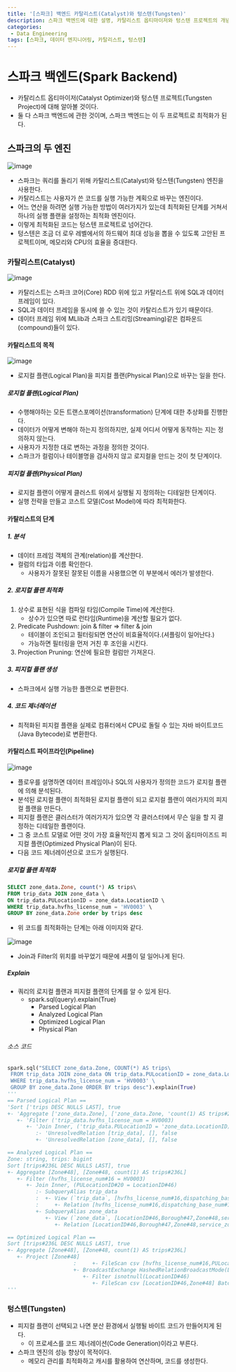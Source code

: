 ```yaml
---
title: '[스파크] 백엔드 카탈리스트(Catalyst)와 텅스텐(Tungsten)'
description: 스파크 백엔드에 대한 설명, 카탈리스트 옵티마이저와 텅스텐 프로젝트의 개념, 카탈리스트의 목적 및 단계, 파이프라인
categories:
 - Data Engineering
tags: [스파크, 데이터 엔지니어링, 카탈리스트, 텅스텐]
---
```


# 스파크 백엔드(Spark Backend)
- 카탈리스트 옵티마이저(Catalyst Optimizer)와 텅스텐 프로젝트(Tungsten Project)에 대해 알아볼 것이다.
- 둘 다 스파크 백엔드에 관한 것이며, 스파크 백엔드는 이 두 프로젝트로 최적화가 된다.

## 스파크의 두 엔진

![image](https://user-images.githubusercontent.com/79494088/145972090-e8705ba4-d0ff-4d75-a6b6-621606cf7bb2.png)

- 스파크는 쿼리를 돌리기 위해 카탈리스트(Catalyst)와 텅스텐(Tungsten) 엔진을 사용한다.
- 카탈리스트는 사용자가 쓴 코드를 실행 가능한 계획으로 바꾸는 엔진이다.
- 어느 연산을 하려면 실행 가능한 방법이 여러가지가 있는데 최적화된 단계를 거쳐서 하나의 실행 플랜을 설정하는 최적화 엔진이다.
- 이렇게 최적화된 코드는 텅스텐 프로젝트로 넘어간다.
- 텅스텐은 조금 더 로우 레벨에서의 하드웨어 최대 성능을 뽑을 수 있도록 고안된 프로젝트이며, 메모리와 CPU의 효율을 증대한다.

### 카탈리스트(Catalyst)

![image](https://user-images.githubusercontent.com/79494088/145972756-7479fdb2-b349-4970-8f73-791191d21c8b.png)

- 카탈리스트는 스파크 코어(Core) RDD 위에 있고 카탈리스트 위에 SQL과 데이터 프레임이 있다.
- SQL과 데이터 프레임을 동시에 쓸 수 있는 것이 카탈리스트가 있기 때문이다.
- 데이터 프레임 위에 MLlib과 스파크 스트리밍(Streaming)같은 컴파운드(compound)들이 있다.

#### 카탈리스트의 목적

![image](https://user-images.githubusercontent.com/79494088/145973169-f83c33f4-979a-4341-99eb-48dea32b21ec.png)

- 로지컬 플랜(Logical Plan)을 피지컬 플랜(Physical Plan)으로 바꾸는 일을 한다.

##### 로지컬 플랜(Logical Plan)
- 수행해야하는 모든 트랜스포메이션(transformation) 단계에 대한 추상화를 진행한다.
- 데이터가 어떻게 변해야 하는지 정의하지만, 실제 어디서 어떻게 동작하는 지는 정의하지 않는다.
- 사용자가 지정한 대로 변하는 과정을 정의한 것이다.
- 스파크가 컬럼이나 테이블명을 검사하지 않고 로지컬을 만드는 것이 첫 단계이다.

##### 피지컬 플랜(Physical Plan)
- 로지컬 플랜이 어떻게 클러스트 위에서 실행될 지 정의하는 디테일한 단계이다.
- 실행 전략을 만들고 코스트 모델(Cost Model)에 따라 최적화한다.

#### 카탈리스트의 단계

##### 1. 분석
- 데이터 프레임 객체의 관계(relation)를 계산한다.
- 컬럼의 타입과 이름 확인한다.
    - 사용자가 잘못된 잘못된 이름을 사용했으면 이 부분에서 에러가 발생한다.

##### 2. 로지컬 플랜 최적화
1. 상수로 표현된 식을 컴파일 타임(Compile Time)에 계산한다.
    - 상수가 있으면 따로 런타임(Runtime)을 계산할 필요가 없다.
2. Predicate Pushdown: join & filter => filter & join
    - 테이블이 조인되고 필터링되면 연산이 비효율적이다.(셔플링이 일어난다.)
    - 가능하면 필터링을 먼저 거친 후 조인을 시킨다.
3. Projection Pruning: 연산에 필요한 컬럼만 가져온다.

##### 3. 피지컬 플랜 생성
- 스파크에서 실행 가능한 플랜으로 변환한다.

##### 4. 코드 제너레이션
- 최적화된 피지컬 플랜을 실제로 컴퓨터에서 CPU로 돌릴 수 있는 자바 바이트코드(Java Bytecode)로 변환한다.

#### 카탈리스트 파이프라인(Pipeline)

![image](https://user-images.githubusercontent.com/79494088/145975345-bb7e7009-4547-4b29-82c1-5a72dadf5ad6.png)

- 플로우를 설명하면 데이터 프레임이나 SQL의 사용자가 정의한 코드가 로지컬 플랜에 의해 분석된다.
- 분석된 로지컬 플랜이 최적화된 로지컬 플랜이 되고 로지컬 플랜이 여러가지의 피지컬 플랜을 만든다.
- 피지컬 플랜은 클러스터가 여러가지가 있으면 각 클러스터에서 무슨 일을 할 지 결정하는 디테일한 플랜이다.
-  그 중 코스트 모델로 어떤 것이 가장 효율적인지 뽑게 되고 그 것이 옵티마이즈드 피지컬 플랜(Optimized Physical Plan)이 된다.
- 다음 코드 제너레이션으로 코드가 실행된다.

##### 로지컬 플랜 최적화

```sql
SELECT zone_data.Zone, count(*) AS trips\
FROM trip_data JOIN zone_data \
ON trip_data.PULocationID = zone_data.LocationID \
WHERE trip_data.hvfhs_license_num = 'HV0003' \
GROUP BY zone_data.Zone order by trips desc
```

- 위 코드를 최적화하는 단계는 아래 이미지와 같다.

![image](https://user-images.githubusercontent.com/79494088/145989524-6aa19e36-939b-4c09-bbf6-1aeaa807a129.png)

- Join과 Filter의 위치를 바꾸었기 때문에 셔플이 덜 일어나게 된다.

##### Explain
- 쿼리의 로지컬 플랜과 피지컬 플랜의 단계를 알 수 있게 된다.
    - spark.sql(query).explain(True)
        - Parsed Logical Plan
        - Analyzed Logical Plan
        - Optimized Logical Plan
        - Physical Plan

###### 소스 코드

```py
spark.sql("SELECT zone_data.Zone, COUNT(*) AS trips\
 FROM trip_data JOIN zone_data ON trip_data.PULocationID = zone_data.LocationID \
 WHERE trip_data.hvfhs_license_num = 'HV0003' \
 GROUP BY zone_data.Zone ORDER BY trips desc").explain(True)
'''
== Parsed Logical Plan ==
'Sort ['trips DESC NULLS LAST], true
+- 'Aggregate ['zone_data.Zone], ['zone_data.Zone, 'count(1) AS trips#236]
   +- 'Filter ('trip_data.hvfhs_license_num = HV0003)
      +- 'Join Inner, ('trip_data.PULocationID = 'zone_data.LocationID)
         :- 'UnresolvedRelation [trip_data], [], false
         +- 'UnresolvedRelation [zone_data], [], false

== Analyzed Logical Plan ==
Zone: string, trips: bigint
Sort [trips#236L DESC NULLS LAST], true
+- Aggregate [Zone#48], [Zone#48, count(1) AS trips#236L]
   +- Filter (hvfhs_license_num#16 = HV0003)
      +- Join Inner, (PULocationID#20 = LocationID#46)
         :- SubqueryAlias trip_data
         :  +- View (`trip_data`, [hvfhs_license_num#16,dispatching_base_num#17,pickup_datetime#18,dropoff_datetime#19,PULocationID#20,DOLocationID#21,SR_Flag#22])
         :     +- Relation [hvfhs_license_num#16,dispatching_base_num#17,pickup_datetime#18,dropoff_datetime#19,PULocationID#20,DOLocationID#21,SR_Flag#22] csv
         +- SubqueryAlias zone_data
            +- View (`zone_data`, [LocationID#46,Borough#47,Zone#48,service_zone#49])
               +- Relation [LocationID#46,Borough#47,Zone#48,service_zone#49] csv

== Optimized Logical Plan ==
Sort [trips#236L DESC NULLS LAST], true
+- Aggregate [Zone#48], [Zone#48, count(1) AS trips#236L]
   +- Project [Zone#48]
                     :     +- FileScan csv [hvfhs_license_num#16,PULocationID#20] Batched: false, DataFilters: [isnotnull(hvfhs_license_num#16), (hvfhs_license_num#16 = HV0003), isnotnull(PULocationID#20)], Format: CSV, Location: InMemoryFileIndex(1 paths)[file:/Users/keon/fastcampus/data-engineering/01-spark/data/fhvhv_tripd..., PartitionFilters: [], PushedFilters: [IsNotNull(hvfhs_license_num), EqualTo(hvfhs_license_num,HV0003), IsNotNull(PULocationID)], ReadSchema: struct<hvfhs_license_num:string,PULocationID:int>
                     +- BroadcastExchange HashedRelationBroadcastMode(List(cast(input[0, int, false] as bigint)),false), [id=#637]
                        +- Filter isnotnull(LocationID#46)
                           +- FileScan csv [LocationID#46,Zone#48] Batched: false, DataFilters: [isnotnull(LocationID#46)], Format: CSV, Location: InMemoryFileIndex(1 paths)[file:/Users/keon/fastcampus/data-engineering/01-spark/data/taxi+_zone_..., PartitionFilters: [], PushedFilters: [IsNotNull(LocationID)], ReadSchema: struct<LocationID:int,Zone:string>
'''
```

### 텅스텐(Tungsten)
- 피지컬 플랜이 선택되고 나면 분산 환경에서 실행될 바이트 코드가 만들어지게 된다.
    - 이 프로세스를 코드 제너레이션(Code Generation)이라고 부른다.
- 스파크 엔진의 성능 향상이 목적이다.
    - 메모리 관리를 최적화하고 캐시를 활용하여 연산하며, 코드를 생성한다.